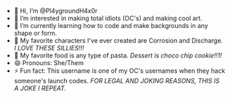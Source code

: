 - 👋 Hi, I’m @Pl4ygroundH4x0r
- 👀 I’m interested in making total idiots (OC's) and making cool art.
- 🌱 I’m currently learning how to code and make backgrounds in any shape or form.
- 💞️ My favorite characters I've ever created are Corrosion and Discharge. *I LOVE THESE SILLIES!!!*
- 🍕 My favorite food is any type of pasta. *Dessert is choco chip cookie!!1!*
- 😄 Pronouns: She/Them
- ⚡ Fun fact: This username is one of my OC's usernames when they hack someone's launch codes. *FOR LEGAL AND JOKING REASONS, THIS IS A JOKE I REPEAT.*

<!---
Pl4ygroundH4x0r/Pl4ygroundH4x0r is a ✨ special ✨ repository because its `README.md` (this file) appears on your GitHub profile.
You can click the Preview link to take a look at your changes.
--->
